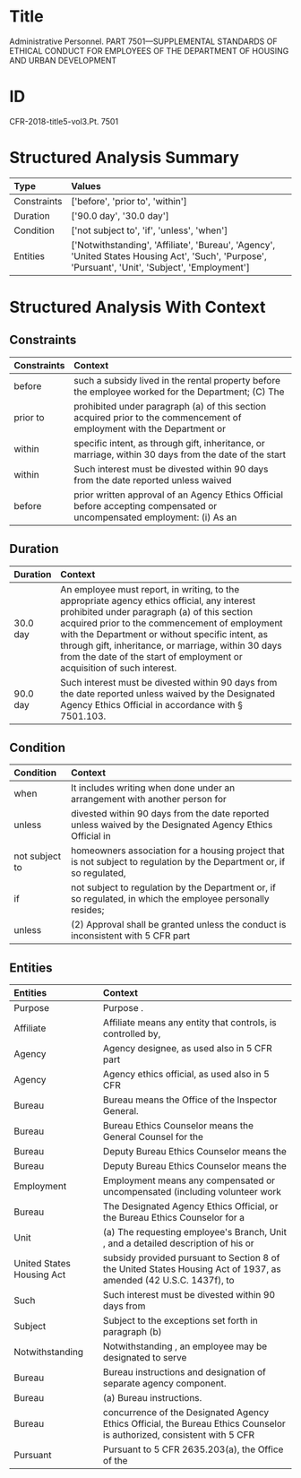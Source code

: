 # Title

 Administrative Personnel. PART 7501—SUPPLEMENTAL STANDARDS OF ETHICAL CONDUCT FOR EMPLOYEES OF THE DEPARTMENT OF HOUSING AND URBAN DEVELOPMENT


# ID

 CFR-2018-title5-vol3.Pt. 7501


# Structured Analysis Summary

| Type        | Values                                                                                                                                            |
|:------------|:--------------------------------------------------------------------------------------------------------------------------------------------------|
| Constraints | ['before', 'prior to', 'within']                                                                                                                  |
| Duration    | ['90.0 day', '30.0 day']                                                                                                                          |
| Condition   | ['not subject to', 'if', 'unless', 'when']                                                                                                        |
| Entities    | ['Notwithstanding', 'Affiliate', 'Bureau', 'Agency', 'United States Housing Act', 'Such', 'Purpose', 'Pursuant', 'Unit', 'Subject', 'Employment'] |


# Structured Analysis With Context

 


## Constraints

| Constraints   | Context                                                                                                                 |
|:--------------|:------------------------------------------------------------------------------------------------------------------------|
| before        | such a subsidy lived in the rental property before the employee worked for the Department; (C) The                      |
| prior to      | prohibited under paragraph (a) of this section acquired prior to the commencement of employment with the Department or  |
| within        | specific intent, as through gift, inheritance, or marriage, within 30 days from the date of the start                   |
| within        | Such interest must be divested  within 90 days from the date reported unless waived                                     |
| before        | prior written approval of an Agency Ethics Official before accepting compensated or uncompensated employment: (i) As an |


## Duration

| Duration   | Context                                                                                                                                                                                                                                                                                                                                                                          |
|:-----------|:---------------------------------------------------------------------------------------------------------------------------------------------------------------------------------------------------------------------------------------------------------------------------------------------------------------------------------------------------------------------------------|
| 30.0 day   | An employee must report, in writing, to the appropriate agency ethics official, any interest prohibited under paragraph (a) of this section acquired prior to the commencement of employment with the Department or without specific intent, as through gift, inheritance, or marriage, within 30 days from the date of the start of employment or acquisition of such interest. |
| 90.0 day   | Such interest must be divested within 90 days from the date reported unless waived by the Designated Agency Ethics Official in accordance with &#167;&#8201;7501.103.                                                                                                                                                                                                            |


## Condition

| Condition      | Context                                                                                                               |
|:---------------|:----------------------------------------------------------------------------------------------------------------------|
| when           | It includes writing  when done under an arrangement with another person for                                           |
| unless         | divested within 90 days from the date reported unless waived by the Designated Agency Ethics Official in              |
| not subject to | homeowners association for a housing project that is not subject to regulation by the Department or, if so regulated, |
| if             | not subject to regulation by the Department or, if so regulated, in which the employee personally resides;            |
| unless         | (2) Approval shall be granted  unless the conduct is inconsistent with 5 CFR part                                     |


## Entities

| Entities                  | Context                                                                                                                |
|:--------------------------|:-----------------------------------------------------------------------------------------------------------------------|
| Purpose                   | Purpose .                                                                                                              |
| Affiliate                 | Affiliate means any entity that controls, is controlled by,                                                            |
| Agency                    | Agency designee, as used also in 5 CFR part                                                                            |
| Agency                    | Agency ethics official, as used also in 5 CFR                                                                          |
| Bureau                    | Bureau  means the Office of the Inspector General.                                                                     |
| Bureau                    | Bureau  Ethics Counselor means the General Counsel for the                                                             |
| Bureau                    | Deputy  Bureau  Ethics Counselor means the                                                                             |
| Bureau                    | Deputy  Bureau  Ethics Counselor means the                                                                             |
| Employment                | Employment means any compensated or uncompensated (including volunteer work                                            |
| Bureau                    | The Designated Agency Ethics Official, or the  Bureau  Ethics Counselor for a                                          |
| Unit                      | (a) The requesting employee's Branch,  Unit , and a detailed description of his or                                     |
| United States Housing Act | subsidy provided pursuant to Section 8 of the United States Housing Act of 1937, as amended (42 U.S.C. 1437f), to      |
| Such                      | Such interest must be divested within 90 days from                                                                     |
| Subject                   | Subject to the exceptions set forth in paragraph (b)                                                                   |
| Notwithstanding           | Notwithstanding , an employee may be designated to serve                                                               |
| Bureau                    | Bureau  instructions and designation of separate agency component.                                                     |
| Bureau                    | (a)  Bureau  instructions.                                                                                             |
| Bureau                    | concurrence of the Designated Agency Ethics Official, the Bureau Ethics Counselor is authorized, consistent with 5 CFR |
| Pursuant                  | Pursuant to 5 CFR 2635.203(a), the Office of the                                                                       |


